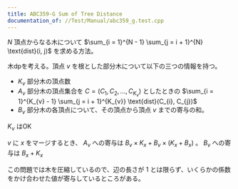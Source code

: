 ```yaml
---
title: ABC359-G Sum of Tree Distance
documentation_of: //Test/Manual/abc359_g.test.cpp
---
```


$N$ 頂点からなる木について $\sum_{i = 1}^{N - 1} \sum_{j = i + 1}^{N} \text{dist}(i, j)$ を求める方法。

木dpを考える。頂点 $v$ を根とした部分木について以下の三つの情報を持つ。

- $K_{v}$ 部分木の頂点数
- $A_{v}$ 部分木の頂点集合を $C = (C_{1}, C_{2}, \dots, C_{K_{v}})$ としたときの $\sum_{i = 1}^{K_{v} - 1} \sum_{j = i + 1}^{K_{v}} \text{dist}(C_{i}, C_{j})$
- $B_{v}$ 部分木の各頂点について、その頂点から頂点 $v$ までの寄与の和。

$K_{v}$ はOK

$v$ に $x$ をマージするとき、 $A_{v}$ への寄与は $B_{v} \times K_{x} + B_{v} \times (K_{x} + B_{x})$ 。 $B_{v}$ への寄与は $B_{x} + K_{x}$

この問題では木を圧縮しているので、辺の長さが $1$ とは限らず、いくらかの係数をかけ合わせた値が寄与しているところがある。
